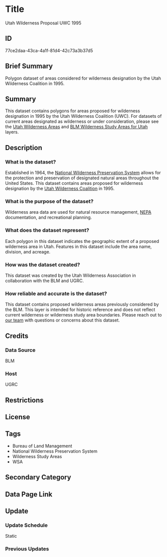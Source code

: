 # Title

Utah Wilderness Proposal UWC 1995

## ID

77ce2daa-43ca-4a1f-81d4-42c73a3b37d5

## Brief Summary

Polygon dataset of areas considered for wilderness designation by the Utah Wilderness Coalition in 1995.

## Summary

This dataset contains polygons for areas proposed for wilderness designation in 1995 by the Utah Wilderness Coalition (UWC). For datasets of current areas designated as wilderness or under consideration, please see the [Utah Wilderness Areas](https://gis.utah.gov/products/sgid/boundaries/wilderness/) and [BLM Wilderness Study Areas for Utah](https://gis.utah.gov/products/sgid/boundaries/blm-wilderness-study-areas/) layers.

## Description

### What is the dataset?

Established in 1964, the [National Wilderness Preservation System](https://www.wilderness.org/articles/article/national-wilderness-preservation-system) allows for the protection and preservation of designated natural areas throughout the United States. This dataset contains areas proposed for wilderness designation by the [Utah Wilderness Coalition](https://protectwildutah.org/) in 1995.

### What is the purpose of the dataset?

Wilderness area data are used for natural resource management, [NEPA](https://www.epa.gov/nepa) documentation, and recreational planning.

### What does the dataset represent?

Each polygon in this dataset indicates the geographic extent of a proposed wilderness area in Utah. Features in this dataset include the area name, division, and acreage.

### How was the dataset created?

This dataset was created by the Utah Wilderness Association in collaboration with the BLM and UGRC.

### How reliable and accurate is the dataset?

This dataset contains proposed wilderness areas previously considered by the BLM. This layer is intended for historic reference and does not reflect current wilderness or wilderness study area boundaries. Please reach out to [our team](https://gis.utah.gov/contact/) with questions or concerns about this dataset.

## Credits

### Data Source

BLM

### Host

UGRC

## Restrictions

## License

## Tags

- Bureau of Land Management
- National Wilderness Preservation System
- Wilderness Study Areas
- WSA

## Secondary Category

## Data Page Link

## Update

### Update Schedule

Static

### Previous Updates
